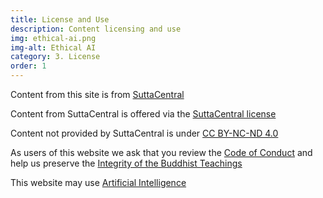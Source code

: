 ```yaml
---
title: License and Use
description: Content licensing and use
img: ethical-ai.png
img-alt: Ethical AI
category: 3. License
order: 1
---
```


Content from this site is from [SuttaCentral](https://suttacentral.net)

Content from SuttaCentral is offered via the [SuttaCentral license](https://suttacentral.net/license)

Content not provided by SuttaCentral is under [CC BY-NC-ND 4.0](https://creativecommons.org/licenses/by-nc-nd/4.0/)

As users of this website we ask that you review the [Code of Conduct](#/wiki/license/conduct)
and help us preserve the [Integrity of the Buddhist Teachings](#/wiki/license/great-reference)

This website may use [Artificial Intelligence](#/wiki/license/ethical-ai)

